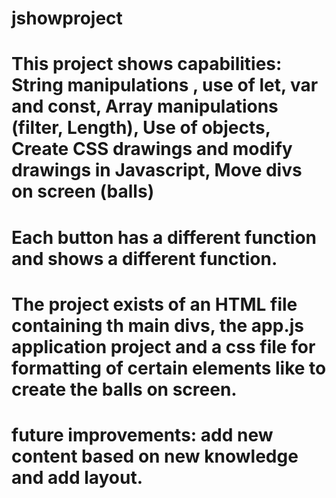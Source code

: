 # jshowproject

# This project shows capabilities: String manipulations , use of let, var and const, Array manipulations (filter, Length), Use of objects, Create CSS drawings and modify drawings in Javascript, Move divs on screen (balls)

# Each button has a different function and shows a different function.

# The project exists of an HTML file containing th main divs, the app.js application project and a css file for formatting of certain elements like to create the balls on screen.

# future improvements: add new content based on new knowledge and add layout.
 